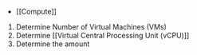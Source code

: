 - [[Compute]]

1. Determine Number of Virtual Machines (VMs)
2. Determine [[Virtual Central Processing Unit (vCPU)]]
3. Determine the amount 